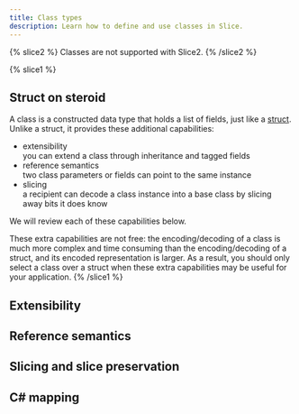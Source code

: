 ```yaml
---
title: Class types
description: Learn how to define and use classes in Slice.
---
```


{% slice2 %}
Classes are not supported with Slice2.
{% /slice2 %}

{% slice1 %}
## Struct on steroid

A class is a constructed data type that holds a list of fields, just like a [struct](struct-types). Unlike a struct, it
provides these additional capabilities:
 - extensibility\
   you can extend a class through inheritance and tagged fields
 - reference semantics\
   two class parameters or fields can point to the same instance
 - slicing\
   a recipient can decode a class instance into a base class by slicing away bits it does know

We will review each of these capabilities below.

These extra capabilities are not free: the encoding/decoding of a class is much more complex and time consuming than the
encoding/decoding of a struct, and its encoded representation is larger. As a result, you should only select a class
over a struct when these extra capabilities may be useful for your application.
{% /slice1 %}

## Extensibility

## Reference semantics

## Slicing and slice preservation

## C# mapping
